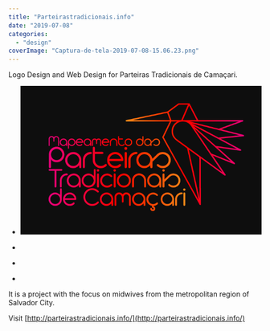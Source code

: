 ```yaml
---
title: "Parteirastradicionais.info"
date: "2019-07-08"
categories: 
  - "design"
coverImage: "Captura-de-tela-2019-07-08-15.06.23.png"
---
```


Logo Design and Web Design for Parteiras Tradicionais de Camaçari.

- <a href="https://thisismyart.eratudomato.online/wp-content/uploads/sites/11/2019/07/Captura-de-tela-2019-07-08-15.08.27.png"><img src="images/Captura-de-tela-2019-07-08-15.08.27.png" alt="" /></a>
    
- <a href="https://thisismyart.eratudomato.online/wp-content/uploads/sites/11/2019/07/Captura-de-tela-2019-07-08-15.07.32-1024x520.png"><img src="images/Captura-de-tela-2019-07-08-15.07.32-1024x520.png" alt="" /></a>
    
- <a href="https://thisismyart.eratudomato.online/wp-content/uploads/sites/11/2019/07/Captura-de-tela-2019-07-08-15.07.01-1024x614.png"><img src="images/Captura-de-tela-2019-07-08-15.07.01-1024x614.png" alt="" /></a>
    
- <a href="https://thisismyart.eratudomato.online/wp-content/uploads/sites/11/2019/07/Captura-de-tela-2019-07-08-15.06.23-1024x505.png"><img src="images/Captura-de-tela-2019-07-08-15.06.23-1024x505.png" alt="" /></a>
    

It is a project with the focus on midwives from the metropolitan region of Salvador City.

Visit [http://parteirastradicionais.info/](http://parteirastradicionais.info/)
